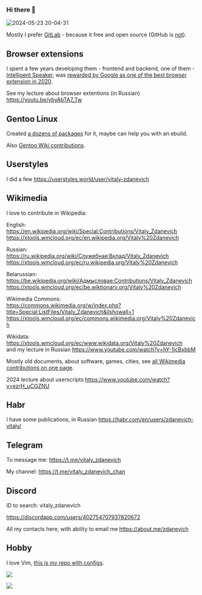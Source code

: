 ### Hi there 👋

![2024-05-23 20-04-31](https://github.com/vitaly-zdanevich/vitaly-zdanevich/assets/3514015/436a1927-5711-484f-a2ec-5c606667d06e)


Mostly I prefer [GitLab](https://gitlab.com/vitaly-zdanevich) - because it free and open source (GitHub is [not](https://sfconservancy.org/GiveUpGitHub/)).

## Browser extensions

I spent a few years developing them - frontend and backend, one of them - [Intelligent Speaker](https://intelligent-speaker.com/), was [rewarded by Google as one of the best browser extension in 2020](https://devby.io/news/intelligent-speaker-text-to-speech).

See my lecture about browser extentions (in Russian) https://youtu.be/ybyAbTA7_Tw

## Gentoo Linux

Created [a dozens of packages]([https://repology.org/maintainer/zdanevich.vitaly%40ya.ru](https://github.com/gentoo/guru/commits?author=vitaly-zdanevich)) for it, maybe can help you with an ebuild.

Also [Gentoo Wiki contributions](https://wiki.gentoo.org/index.php?title=Special:Contributions/Vitaly-zdanevich&offset=&limit=500&target=Vitaly-zdanevich).

## Userstyles

I did a few https://userstyles.world/user/vitaly-zdanevich


## Wikimedia

I love to contribute in Wikipedia:

English:  
https://en.wikipedia.org/wiki/Special:Contributions/Vitaly_Zdanevich  
https://xtools.wmcloud.org/ec/en.wikipedia.org/Vitaly%20Zdanevich

Russian:  
https://ru.wikipedia.org/wiki/Служебная:Вклад/Vitaly_Zdanevich  
https://xtools.wmcloud.org/ec/ru.wikipedia.org/Vitaly%20Zdanevich

Belarussian:  
https://be.wikipedia.org/wiki/Адмысловае:Contributions/Vitaly_Zdanevich  
https://xtools.wmcloud.org/ec/be.wiktionary.org/Vitaly%20Zdanevich

Wikimedia Commons:  
https://commons.wikimedia.org/w/index.php?title=Special:ListFiles/Vitaly_Zdanevich&ilshowall=1  
https://xtools.wmcloud.org/ec/commons.wikimedia.org/Vitaly%20Zdanevich

Wikidata:  
https://xtools.wmcloud.org/ec/www.wikidata.org/Vitaly%20Zdanevich  
and my lecture in Russian https://www.youtube.com/watch?v=hY-1jcBxbbM

Mostly old documents, about software, games, cities, see [all Wikimedia contributions on one page](https://guc.toolforge.org/?by=date&user=Vitaly+Zdanevich).

2024 lecture about userscripts https://www.youtube.com/watch?v=ezrH_uCGZNU

## Habr

I have some publications, in Russian https://habr.com/en/users/zdanevich-vitaly/

## Telegram

To message me: https://t.me/vitaly_zdanevich

My channel: https://t.me/vitaly_zdanevich_chan

## Discord

ID to search: vitaly_zdanevich

https://discordapp.com/users/402754707937820672

All my contacts here, with ability to email me https://about.me/zdanevich

## Hobby

I love Vim, [this is my repo with configs](https://gitlab.com/vitaly-zdanevich-configs/vim).

![](http://github-profile-summary-cards.vercel.app/api/cards/profile-details?username=vitaly-zdanevich&theme=dark)

![](http://github-profile-summary-cards.vercel.app/api/cards/stats?username=vitaly-zdanevich&theme=dark)


<!--
**vitaly-zdanevich/vitaly-zdanevich** is a ✨ _special_ ✨ repository because its `README.md` (this file) appears on your GitHub profile.

Here are some ideas to get you started:

- 🔭 I’m currently working on ...
- 🌱 I’m currently learning ...
- 👯 I’m looking to collaborate on ...
- 🤔 I’m looking for help with ...
- 💬 Ask me about ...
- 📫 How to reach me: ...
- 😄 Pronouns: ...
- ⚡ Fun fact: ...
-->
